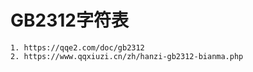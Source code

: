 # GB2312字符表

    1. https://qqe2.com/doc/gb2312
    2. https://www.qqxiuzi.cn/zh/hanzi-gb2312-bianma.php
